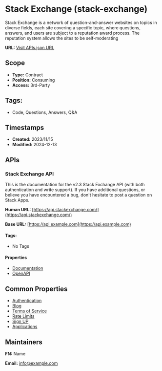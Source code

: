 # Stack Exchange (stack-exchange)
Stack Exchange is a network of question-and-answer websites on topics in diverse fields, each site covering a specific topic, where questions, answers, and users are subject to a reputation award process. The reputation system allows the sites to be self-moderating

**URL:** [Visit APIs.json URL](https://raw.githubusercontent.com/api-search/code/main/_apis/stack-exchange/apis.md)

## Scope

- **Type:** Contract 
- **Position:** Consuming 
- **Access:** 3rd-Party 

## Tags:

 - Code, Questions, Answers, Q&A

## Timestamps

- **Created:** 2023/11/15 
- **Modified:** 2024-12-13 

## APIs

### Stack Exchange API
This is the documentation for the v2.3 Stack Exchange API (with both authentication and write support). If you have additional questions, or believe you have encountered a bug, don't hesitate to post a question on Stack Apps.

**Human URL:** [https://api.stackexchange.com/](https://api.stackexchange.com/)

**Base URL:** [https://api.example.com](https://api.example.com)


#### Tags:

 - No Tags

#### Properties

- [Documentation](https://api.stackexchange.com/docs)
- [OpenAPI](openapi/stack-exchange-openapi-original.yml)

## Common Properties

- [Authentication](https://api.stackexchange.com/docs/authentication)
- [Blog](https://stackoverflow.blog/)
- [Terms of Service](https://stackexchange.com/legal/api-terms-of-use)
- [Rate Limits](https://api.stackexchange.com/docs/throttle)
- [Sign UP](http://stackapps.com/apps/oauth/register)
- [Applications](http://stackapps.com/apps/oauth)

## Maintainers

**FN:** Name

**Email:** info@example.com

